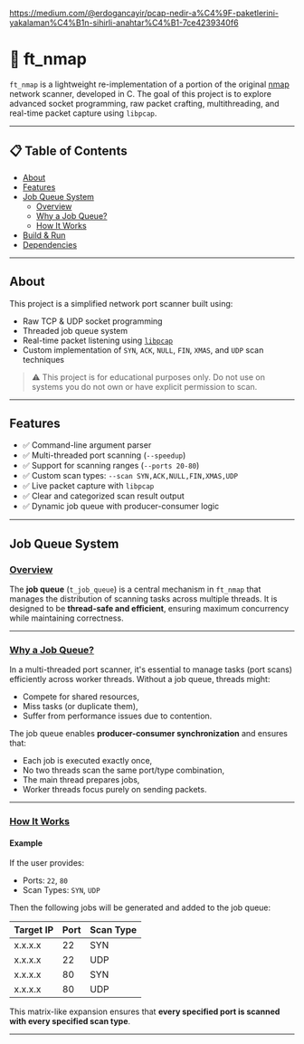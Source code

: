 https://medium.com/@erdogancayir/pcap-nedir-a%C4%9F-paketlerini-yakalaman%C4%B1n-sihirli-anahtar%C4%B1-7ce4239340f6


# 🔎 ft_nmap

`ft_nmap` is a lightweight re-implementation of a portion of the original [nmap](https://nmap.org/) network scanner, developed in C. The goal of this project is to explore advanced socket programming, raw packet crafting, multithreading, and real-time packet capture using `libpcap`.

---

## 📋 Table of Contents

- [About](#about)
- [Features](#features)
- [Job Queue System](#job-queue-system)
  - [Overview](#overview)
  - [Why a Job Queue?](#why-a-job-queue)
  - [How It Works](#how-it-works)
- [Build & Run](#build-run)
- [Dependencies](#dependencies)

---

## About

This project is a simplified network port scanner built using:

- Raw TCP & UDP socket programming
- Threaded job queue system
- Real-time packet listening using [`libpcap`](https://www.tcpdump.org/)
- Custom implementation of `SYN`, `ACK`, `NULL`, `FIN`, `XMAS`, and `UDP` scan techniques

> ⚠️ This project is for educational purposes only. Do not use on systems you do not own or have explicit permission to scan.

---

## Features

- ✅ Command-line argument parser
- ✅ Multi-threaded port scanning (`--speedup`)
- ✅ Support for scanning ranges (`--ports 20-80`)
- ✅ Custom scan types: `--scan SYN,ACK,NULL,FIN,XMAS,UDP`
- ✅ Live packet capture with `libpcap`
- ✅ Clear and categorized scan result output
- ✅ Dynamic job queue with producer-consumer logic

---

## Job Queue System

### [Overview](#overview)

The **job queue** (`t_job_queue`) is a central mechanism in `ft_nmap` that manages the distribution of scanning tasks across multiple threads. It is designed to be **thread-safe and efficient**, ensuring maximum concurrency while maintaining correctness.

---

### [Why a Job Queue?](#why-a-job-queue)

In a multi-threaded port scanner, it's essential to manage tasks (port scans) efficiently across worker threads. Without a job queue, threads might:

- Compete for shared resources,
- Miss tasks (or duplicate them),
- Suffer from performance issues due to contention.

The job queue enables **producer-consumer synchronization** and ensures that:

- Each job is executed exactly once,
- No two threads scan the same port/type combination,
- The main thread prepares jobs,
- Worker threads focus purely on sending packets.

---

### [How It Works](#how-it-works)

#### Example

If the user provides:
- Ports: `22`, `80`
- Scan Types: `SYN`, `UDP`

Then the following jobs will be generated and added to the job queue:

| Target IP | Port | Scan Type |
|-----------|------|-----------|
| x.x.x.x   | 22   | SYN       |
| x.x.x.x   | 22   | UDP       |
| x.x.x.x   | 80   | SYN       |
| x.x.x.x   | 80   | UDP       |

This matrix-like expansion ensures that **every specified port is scanned with every specified scan type**.

---
